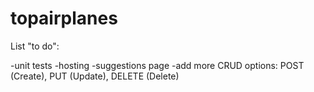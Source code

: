 # topairplanes

List "to do":

-unit tests
-hosting
-suggestions page
-add more CRUD options: POST (Create), PUT (Update), DELETE (Delete)
